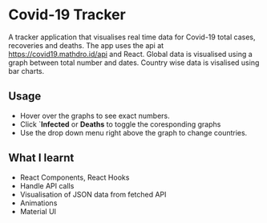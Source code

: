# Covid-19 Tracker
A tracker application that visualises real time data for Covid-19 total cases, recoveries and deaths. The app uses the api at https://covid19.mathdro.id/api and React. Global data is visualised using a graph between total number and dates. Country wise data is visalised using bar charts.

## Usage
- Hover over the graphs to see exact numbers.
- Click `**Infected** or **Deaths** to toggle the coresponding graphs
- Use the drop down menu right above the graph to change countries.

## What I learnt
- React Components, React Hooks
- Handle API calls
- Visualisation of JSON data from fetched API
- Animations
- Material UI


